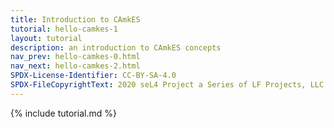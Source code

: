 ```yaml
---
title: Introduction to CAmkES
tutorial: hello-camkes-1
layout: tutorial
description: an introduction to CAmkES concepts
nav_prev: hello-camkes-0.html
nav_next: hello-camkes-2.html
SPDX-License-Identifier: CC-BY-SA-4.0
SPDX-FileCopyrightText: 2020 seL4 Project a Series of LF Projects, LLC.
---
```

{% include tutorial.md %}
